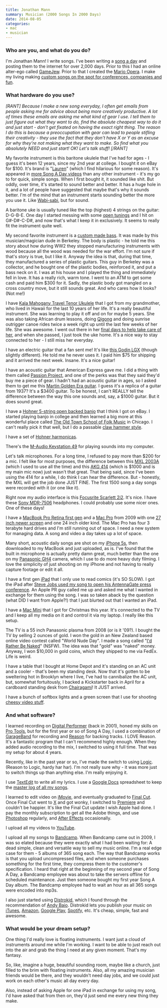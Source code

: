 ```yaml
---
title: Jonathan Mann
summary: Musician (2000 Songs In 2000 Days)
date: 2014-08-05
categories:
- mac
- musician
---
```


### Who are you, and what do you do?

I'm Jonathan Mann! I write songs. I've been writing a [song a day](http://www.youtube.com/user/therockcookiebottom "Jonathan's YouTube channel.") and posting them to the internet for over 2,000 days. Prior to this I had an online alter-ego called [GameJew](http://whereisgamejew.tumblr.com/ "The GameJew website."). Prior to that I created the [Mario Opera](https://www.youtube.com/watch?v=oozLnk1BZ5g "A video of Jonathan's Mario Opera."). I make my living making [custom songs on the spot for conferences, companies and fun](http://songsincorporated.com/ "Jonathan's music company.").

### What hardware do you use?

*[RANT] Because I make a new song everyday, I often get emails from people asking me for advice about being more creatively productive. A lot of times these emails are asking me what kind of gear I use. I tell them to just figure out what they want to do, find the absolute cheapest way to do it and just start - don't get fixated on having the exact right thing.  The reason I do this is because a preoccupation with gear can lead to people stifling their creativity - they use the fact that they don't have X or Y as an excuse for why they're not making what they want to make. So find what you absolutely NEED and just start! OK! Let's talk stuff! [/RANT]*

My favorite instrument is this baritone ukulele that I've had for ages - I guess it's been 12 years, since my 2nd year at college. I bought it on eBay for $100. It's brand is "[Lauren][baritone-ukulele]" (which I find hilarious for some reason). It's appeared in [more Song A Day videos](https://www.youtube.com/watch?v=4pH-bEzMCZM "Jonathan's 2000 Songs video.") than any other instrument - it's my go to for quick, simple songs. When I first bought it, it sounded like shit. But oddly, over time, it's started to sound better and better. It has a huge hole in it, and a lot of people have suggested that maybe that's why it sounds better. I'm of the mind that an instrument starts sounding better the more you use it. Like [Wabi-sabi](http://en.wikipedia.org/wiki/Wabi-sabi "The Wikipedia entry for Wabi-sabi."), but for sound. 

A baritone uke is usually tuned like the top (highest) 4 strings on the guitar: D-G-B-E. One day I started messing with some [open tunings](http://sethares.engr.wisc.edu/alternatetunings/alternatetunings.html "An article about alternate tunings.") and I hit on G#-D#-C-D#, and now that's what I keep it in exclusively. It seems to really fit the instrument quite well. 

My second favorite instrument is a [custom made bass](https://www.dropbox.com/s/cczffktl55o1kqe/Screenshot%202014-06-26%2016.48.16.png "A screen grab of Jonathan's custom bass."). It was made by this musician/magician dude in Berkeley. The body is plastic - he told me this story about how during WW2 they stopped manufacturing instruments with wood because all the wood was needed for the war effort. I'm not sure if that's story is true, but I like it. Anyway the idea is that, during that time, they manufactured a series of plastic guitars. This guy in Berkeley was a collector, and he bought one of the plastic bodies, reinforced it, and put a bass neck on it. I was at his house and I played the thing and immediately fell in love. It has a really rich, warm tone. I went to an ATM to get some cash and paid him $300 for it. Sadly, the plastic body got mangled on a cross country move, but it still sounds great. And who cares how it looks? (Not me!)

I have [Kala Mahogany Travel Tenor Ukulele][mahogany-travel-tenor-ukulele] that I got from my grandmother, who lived in Hawaii for the last 10 years of her life. It's a really beautiful instrument. She was learning to play it off and on for maybe 5 years. She was also taking African drum lessons, doing [Qigong](http://en.wikipedia.org/wiki/Qigong "The Wikipedia entry for Qigong.") and doing sunrise outrigger canoe rides twice a week right up until the last few weeks of her life. She was awesome. I went out there in her [final days to help take care of her](https://www.youtube.com/watch?v=rmPeW2VrU7E "Jonathan's song to his grandma."), and when she passed, I just took the uke home. It's a nice way to stay connected to her - I still miss her everyday. 

I have an electric guitar that a fan sent me! It's like [this Godin LGX][lgx-sa] (though slightly different). He told me he never uses it. I paid him $75 for shipping and it arrived the next week. Insane. It's a nice guitar! 

I have an acoustic guitar that American Express gave me. I did a thing with them called [Passion Project](https://www.youtube.com/watch?v=sCbPcSqmfyk "Jonathan's video for American Express."), and one of the perks was that they said they'd buy me a piece of gear. I hadn't had an acoustic guitar in ages, so I asked them to get me this [Martin Golden Era guitar][golden-era-1937-sunburst]. I guess it's a replica of a guitar from 1937? It's a $3400 guitar. To be honest, I can't REALLY tell the difference between the way this one sounds and, say, a $1000 guitar. But it does sound great. 

I have a [Hohner 5-string open backed banjo][resonator] that I think I got on eBay. I started playing banjo in college and then learned a big more at this wonderful place called [The Old Town School of Folk Music](https://www.oldtownschool.org/ "The folk music school's website.") in Chicago. I can't really pick it that well, but I do a passable [claw hammer style](http://www.youtube.com/watch?v=GWaW4C5z_Ek "A video demonstrating the claw hammer style of banjo playing.").

I have a set of [Hohner harmonicas][blues-band]. 

There's the [M-Audio Keystation 49][keystation-49] for playing sounds into my computer. 

Let's talk microphones. For a long time, I refused to pay more than $200 for a mic. I felt like for most purposes, the difference between this [MXL 2003A][2003a] (which I used to use all the time) and this [AKG 414][c414-xlii] (which is $1000 and is my main mic now) just wasn't that great. That being said, since I've been using the 414 for a while, I do think I can hear the difference. But - honestly, the MXL will get the job done JUST FINE. The first 1500 song a day songs were recorded with it (or one like it).

Right now my audio interface is this [Focusrite Scarlett 2i2][scarlett-2i2]. It's nice. I have these [Sony MDR-7506][mdr-7506] headphones. I could probably use some nicer ones. One of these days! 

I have a [MacBook Pro Retina first gen][macbook-pro] and a [Mac Pro][mac-pro] from 2009 with one [27 inch newer screen][cinema-display] and one 24 inch older kind. The Mac Pro has four 3 terabyte hard drives and I'm still running out of space. I need a new system for managing data. A song and video a day takes up a lot of space.  

Many short, acoustic daily songs are shot on my [iPhone 5s][iphone-5s], then downloaded to my MacBook and just uploaded, as is. I've found that the built in microphone is actually pretty damn great, much better than the one on my [Panasonic GH4][lumix-dmc-gh4] camera, which I use to do more heavy duty filming. I love the simplicity of just shooting on my iPhone and not having to really capture footage or edit it all. 

I have a first gen [iPad][] that I only use to read comics (it's SO SLOW). I got the iPad after [Steve Jobs used my song to open his AntennaGate press conference](https://medium.com/@songadaymann/steve-jobs-danced-to-my-song-9e805c0f482d "Jonathan's post about Steve Jobs dancing to his song."). An Apple PR guy called me up and asked me what I wanted in exchange for them using the song. I was so taken aback by the question (what DID I want from Apple?!) that I just blurted out that I wanted an iPad. 

I have a [Mac Mini][mac-mini] that I got for Christmas this year. It's connected to the TV and I keep all my media on it and control it via my laptop. I really like this setup. 

The TV is a 55 inch Panasonic plasma from 2008 (or is it '09?). I bought the TV by selling 2 ounces of gold. I won the gold in an New Zealand based online video contest called "World Nude Day". I made a song called "[I'd Rather Be Naked](http://www.youtube.com/watch?v=xwNfOLGQ5A4 "Jonathan's NSFW song.")" (NSFW). The idea was that "gold" was "naked" money. Anyway, I won $10,000 in gold coins, which they shipped to me via FedEx. Life is weird. 

I have a table that I bought at Home Depot and it's standing on an AC unit and a cooler - that's been my standing desk. Now that it's gotten to be sweltering hot in Brooklyn where I live, I've had to cannibalize the AC unit, but, somewhat fortuitously, I backed a Kickstarter back in April for a cardboard standing desk from [Chairagami][cardboard-standing-desk]! It JUST arrived. 

I have a bunch of softbox lights and a green screen that I use for shooting [cheesy video stuff](https://www.youtube.com/watch?v=ytX9gKMsg-s "Jonathan's song about the digital prophet.").

### And what software?

I learned recording on [Digital Performer][digital-performer] (back in 2001), honed my skills on [Pro Tools][pro-tools], but for the first year or so of Song A Day, I used a combination of [GarageBand][] for recording and [Reason][] for backing tracks. I LOVE Reason. It's a fantastic program that I can't recommend highly enough. When they added audio recording to the mix, I switched to using it full time. That was my setup for about 4 years. 

Recently, like in the past year or so, I've made the switch to using [Logic][logic-pro]. (Reason to Logic, hardy har har). I'm not really sure why - it was more just to switch things up than anything else. I'm really enjoying it. 

I use [TextEdit][] to write all my lyrics. I use a [Google Docs][google-docs] spreadsheet to keep the [master log of all my songs](https://docs.google.com/spreadsheet/ccc?key=0AgLj-l5MyNOhdFYtYzZpQ2hScUs5M3NLUGRTZFFlNmc#gid=0 "Jonathan's master song log."). 

I learned to edit video on [iMovie][], and eventually graduated to [Final Cut][final-cut-studio]. Once Final Cut went to [X][final-cut-pro] and got wonky, I switched to [Premiere][] and couldn't be happier. It's like the Final Cut update I wish Apple had done. I pay the monthly subscription to get all the Adobe things, and use [Photoshop][] regularly, and [After Effects][after-effects] occasionally. 

I upload all my videos to [YouTube][].

I upload all my songs to [Bandcamp][]. When Bandcamp came out in 2009, I was so elated because they were exactly what I had been waiting for: A dead simple, clean and versatile way to sell my music online. I'm a real edge case for them - 5 albums of 365 song each. The way that Bandcamp works is that you upload uncompressed files, and when someone purchases something for the first time, they compress them to the customer's specification. I heard that  right at the beginning of my second year of Song A Day, a Bandcamp employee was about to take the servers offline for scheduled maintenance. Just then someone bought my first year Song A Day album. The Bandcamp employee had to wait an hour as all 365 songs were encoded into mp3s. 

I also just started using [Distrokid][], which I found through the recommendation of [Andy Baio](http://waxy.org/ "Andy's website."). Distrokid lets you publish your music on [iTunes][], [Amazon][amazon-cloud-player], [Google Play][google-play], [Spotify][], etc. It's cheap, simple, fast and awesome.

### What would be your dream setup?

One thing I'd really love is floating instruments. I want just a cloud of instruments around me while I'm working. I want to be able to just reach out into the air and grab the thing I need at any given moment. That's my fantasy.

So, like, imagine a huge, beautiful sounding room, maybe like a church, just filled to the brim with floating instruments. Also, all my amazing musician friends would be there, and they wouldn't need day jobs, and we could just work on each other's music all day every day. 

Also, instead of asking Apple for one iPad in exchange for using my song, I'd have asked that from then on, they'd just send me every new thing they make.

[2003a]: http://www.mxlmics.com/microphones/studio/2003/ "A large capsule condenser mic."
[after-effects]: https://www.adobe.com/products/aftereffects.html "Motion graphics and video editing software."
[amazon-cloud-player]: https://www.amazon.com/b?ie=UTF8&node=2658409011 "A web-based music service."
[bandcamp]: https://bandcamp.com/ "A service for buying music directly from artists."
[baritone-ukulele]: https://www.amazon.com/Lauren-Baritone-Ukulele/dp/B000BF75QG "A baritone ukulele."
[blues-band]: https://www.sweetwater.com/store/detail/Bluesband/ "A harmonica."
[c414-xlii]: https://www.akg.com/pro/p/c414xlii "A condenser mic."
[cardboard-standing-desk]: https://www.chairigami.com/store/p32/Kickstarter_Standing_Desk_.html "A standing desk made out of cardboard."
[cinema-display]: https://en.wikipedia.org/wiki/Apple_Cinema_Display "An LCD display."
[digital-performer]: http://www.motu.com/products/software/dp/ "Audio production software."
[distrokid]: https://distrokid.com/ "A service for selling your music via online music stores."
[final-cut-pro]: https://en.wikipedia.org/wiki/Final_Cut_Pro "A nonlinear video editor."
[final-cut-studio]: https://en.wikipedia.org/wiki/Final_Cut_Studio "A post-production suite of software for Mac OS X."
[garageband]: https://www.apple.com/mac/garageband/ "An audio recording and editing tool for the Mac."
[golden-era-1937-sunburst]: https://www.musiciansfriend.com/guitars/martin-000-18-golden-era-1937-sunburst-acoustic-guitar "An acoustic guitar."
[google-docs]: https://en.wikipedia.org/wiki/Google_Docs "A web-based office suite."
[google-play]: https://play.google.com/store "An app/music store."
[imovie]: https://www.apple.com/imovie/ "A Mac OS X video editor, included in iLife."
[ipad]: https://www.apple.com/ipad/ "A tablet device."
[iphone-5s]: https://en.wikipedia.org/wiki/IPhone_5S "A smartphone."
[itunes]: https://www.apple.com/itunes/ "A jukebox application and online store."
[keystation-49]: http://www.m-audio.com/products/en_us/Keystation49New.html "A 49-key keyboard."
[lgx-sa]: https://www.amazon.com/Godin-LGX-SA-3-Voice-Electric-Guitar/dp/B001QCXSBE/ "An electric guitar."
[logic-pro]: https://www.apple.com/logic-pro/ "A professional audio application for the Mac."
[lumix-dmc-gh4]: https://www.amazon.com/Panasonic-DMC-GH4KBODY-16-05MP-Mirrorless-Cinematic/dp/B00I9GYG8O "A 16.05 megapixel digital camera."
[mac-mini]: https://www.apple.com/mac-mini/ "A small desktop computer."
[mac-pro]: https://www.apple.com/mac-pro/ "The Intel-based Mac tower computer."
[macbook-pro]: https://www.apple.com/macbook-pro/ "A laptop."
[mahogany-travel-tenor-ukulele]: https://www.amazon.com/Kala-Mahogany-Travel-Tenor-Ukulele/dp/B0029NGGHM "A ukulele."
[mdr-7506]: https://www.amazon.com/Sony-MDR7506-Professional-Diaphragm-Headphone/dp/B000AJIF4E "Studio-quality headphones."
[photoshop]: https://www.adobe.com/products/photoshop.html "A bitmap image editor."
[premiere]: https://www.adobe.com/products/premiere.html "A video editing suite."
[pro-tools]: https://www.avid.com/US/products/Pro-Tools-8-Software "Audio editing and processing software."
[reason]: https://www.propellerheads.se/reason "A virtual studio rack for creating music."
[resonator]: https://www.amazon.com/Hohner-Resonator-Banjo-Starter-Kit/dp/B001KPZ2GQ "A 5-string banjo."
[scarlett-2i2]: https://focusrite.com/en/usb-audio-interface/scarlett/scarlett-2i2-studio "A USB audio interface."
[spotify]: https://www.spotify.com/us/ "A music streaming service."
[textedit]: https://support.apple.com/en-us/HT2523 "A text editor included with Mac OS X."
[youtube]: https://www.youtube.com/ "A web site for watching 80's TV commercials and bad mashups."
